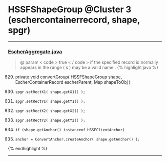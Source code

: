 # HSSFShapeGroup @Cluster 3 (eschercontainerrecord, shape, spgr)

***

### [EscherAggregate.java](https://searchcode.com/codesearch/view/15642409/)
> @ param < code > true < / code > if the specified record id normally appears in the range ( s ) may be a valid name . 
{% highlight java %}
629. private void convertGroup( HSSFShapeGroup shape, EscherContainerRecord escherParent, Map shapeToObj )
645.     spgr.setRectX1( shape.getX1() );
646.     spgr.setRectY1( shape.getY1() );
647.     spgr.setRectX2( shape.getX2() );
648.     spgr.setRectY2( shape.getY2() );
653.     if (shape.getAnchor() instanceof HSSFClientAnchor)
662.     anchor = ConvertAnchor.createAnchor( shape.getAnchor() );
{% endhighlight %}

***

